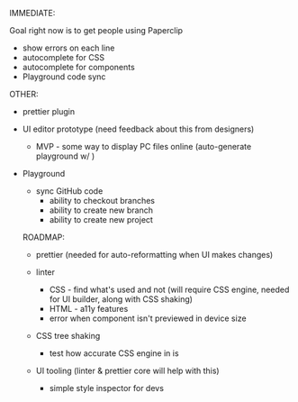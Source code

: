 

IMMEDIATE:



Goal right now is to get people using Paperclip

- show errors on each line
- autocomplete for CSS
- autocomplete for components
- Playground code sync

OTHER:

- prettier plugin


- UI editor prototype (need feedback about this from designers)
  - MVP - some way to display PC files online (auto-generate playground w/ )


- Playground
  - sync GitHub code
    - ability to checkout branches
    - ability to create new branch
    - ability to create new project
  

  ROADMAP:

  - prettier (needed for auto-reformatting when UI makes changes)
  - linter
    - CSS - find what's used and not (will require CSS engine, needed for UI builder, along with CSS shaking)
    - HTML - a11y features
    - error when component isn't previewed in device size
  - CSS tree shaking
    - test how accurate CSS engine in is
  
  - UI tooling (linter & prettier core will help with this)
    - simple style inspector for devs


